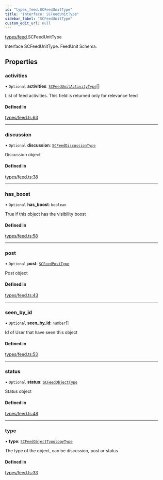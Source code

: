 ```yaml
---
id: "types_feed.SCFeedUnitType"
title: "Interface: SCFeedUnitType"
sidebar_label: "SCFeedUnitType"
custom_edit_url: null
---
```


[types/feed](../modules/types_feed.md).SCFeedUnitType

Interface SCFeedUnitType.
FeedUnit Schema.

## Properties

### activities

• `Optional` **activities**: [`SCFeedUnitActivityType`](types_feed.SCFeedUnitActivityType.md)[]

List of feed activities. This field is returned only for relevance feed

#### Defined in

[types/feed.ts:63](https://github.com/selfcommunity/community-ui/blob/de7e3c8/packages/sc-core/src/types/feed.ts#L63)

___

### discussion

• `Optional` **discussion**: [`SCFeedDiscussionType`](types_feed.SCFeedDiscussionType.md)

Discussion object

#### Defined in

[types/feed.ts:38](https://github.com/selfcommunity/community-ui/blob/de7e3c8/packages/sc-core/src/types/feed.ts#L38)

___

### has\_boost

• `Optional` **has\_boost**: `boolean`

True if this object has the visibility boost

#### Defined in

[types/feed.ts:58](https://github.com/selfcommunity/community-ui/blob/de7e3c8/packages/sc-core/src/types/feed.ts#L58)

___

### post

• `Optional` **post**: [`SCFeedPostType`](types_feed.SCFeedPostType.md)

Post object

#### Defined in

[types/feed.ts:43](https://github.com/selfcommunity/community-ui/blob/de7e3c8/packages/sc-core/src/types/feed.ts#L43)

___

### seen\_by\_id

• `Optional` **seen\_by\_id**: `number`[]

Id of User that have seen this object

#### Defined in

[types/feed.ts:53](https://github.com/selfcommunity/community-ui/blob/de7e3c8/packages/sc-core/src/types/feed.ts#L53)

___

### status

• `Optional` **status**: [`SCFeedObjectType`](types_feed.SCFeedObjectType.md)

Status object

#### Defined in

[types/feed.ts:48](https://github.com/selfcommunity/community-ui/blob/de7e3c8/packages/sc-core/src/types/feed.ts#L48)

___

### type

• **type**: [`SCFeedObjectTypologyType`](../enums/types_feed.SCFeedObjectTypologyType.md)

The type of the object, can be discussion, post or status

#### Defined in

[types/feed.ts:33](https://github.com/selfcommunity/community-ui/blob/de7e3c8/packages/sc-core/src/types/feed.ts#L33)
